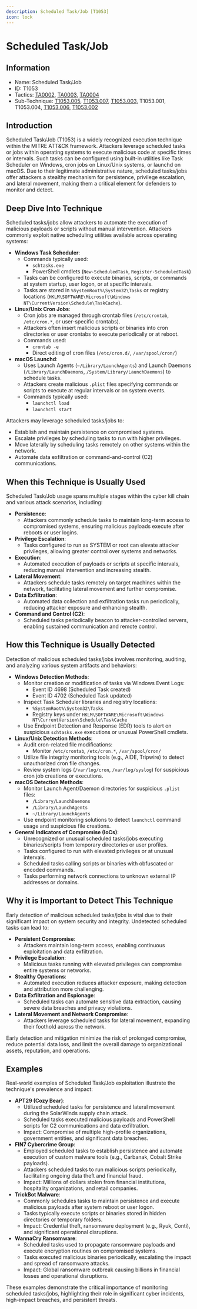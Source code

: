 ```yaml
---
description: Scheduled Task/Job [T1053]
icon: lock
---
```


# Scheduled Task/Job

## Information

* Name: Scheduled Task/Job
* ID: T1053
* Tactics: [TA0002](../../ta0002/), [TA0003](../../ta0003/), [TA0004](../)
* Sub-Technique: [T1053.005](t1053.005.md), [T1053.007](t1053.007.md), [T1053.003](t1053.003.md), T1053.001, T1053.004, [T1053.006](t1053.006.md), [T1053.002](t1053.002.md)

## Introduction

Scheduled Task/Job (T1053) is a widely recognized execution technique within the MITRE ATT\&CK framework. Attackers leverage scheduled tasks or jobs within operating systems to execute malicious code at specific times or intervals. Such tasks can be configured using built-in utilities like Task Scheduler on Windows, cron jobs on Linux/Unix systems, or launchd on macOS. Due to their legitimate administrative nature, scheduled tasks/jobs offer attackers a stealthy mechanism for persistence, privilege escalation, and lateral movement, making them a critical element for defenders to monitor and detect.

## Deep Dive Into Technique

Scheduled tasks/jobs allow attackers to automate the execution of malicious payloads or scripts without manual intervention. Attackers commonly exploit native scheduling utilities available across operating systems:

* **Windows Task Scheduler**:
  * Commands typically used:
    * `schtasks.exe`
    * PowerShell cmdlets (`New-ScheduledTask`, `Register-ScheduledTask`)
  * Tasks can be configured to execute binaries, scripts, or commands at system startup, user logon, or at specific intervals.
  * Tasks are stored in `%SystemRoot%\System32\Tasks` or registry locations (`HKLM\SOFTWARE\Microsoft\Windows NT\CurrentVersion\Schedule\TaskCache`).
* **Linux/Unix Cron Jobs**:
  * Cron jobs are managed through crontab files (`/etc/crontab`, `/etc/cron.*`, or user-specific crontabs).
  * Attackers often insert malicious scripts or binaries into cron directories or user crontabs to execute periodically or at reboot.
  * Commands used:
    * `crontab -e`
    * Direct editing of cron files (`/etc/cron.d/`, `/var/spool/cron/`)
* **macOS Launchd**:
  * Uses Launch Agents (`~/Library/LaunchAgents`) and Launch Daemons (`/Library/LaunchDaemons`, `/System/Library/LaunchDaemons`) to schedule tasks.
  * Attackers create malicious `.plist` files specifying commands or scripts to execute at regular intervals or on system events.
  * Commands typically used:
    * `launchctl load`
    * `launchctl start`

Attackers may leverage scheduled tasks/jobs to:

* Establish and maintain persistence on compromised systems.
* Escalate privileges by scheduling tasks to run with higher privileges.
* Move laterally by scheduling tasks remotely on other systems within the network.
* Automate data exfiltration or command-and-control (C2) communications.

## When this Technique is Usually Used

Scheduled Task/Job usage spans multiple stages within the cyber kill chain and various attack scenarios, including:

* **Persistence**:
  * Attackers commonly schedule tasks to maintain long-term access to compromised systems, ensuring malicious payloads execute after reboots or user logins.
* **Privilege Escalation**:
  * Tasks configured to run as SYSTEM or root can elevate attacker privileges, allowing greater control over systems and networks.
* **Execution**:
  * Automated execution of payloads or scripts at specific intervals, reducing manual intervention and increasing stealth.
* **Lateral Movement**:
  * Attackers schedule tasks remotely on target machines within the network, facilitating lateral movement and further compromise.
* **Data Exfiltration**:
  * Automated data collection and exfiltration tasks run periodically, reducing attacker exposure and enhancing stealth.
* **Command and Control (C2)**:
  * Scheduled tasks periodically beacon to attacker-controlled servers, enabling sustained communication and remote control.

## How this Technique is Usually Detected

Detection of malicious scheduled tasks/jobs involves monitoring, auditing, and analyzing various system artifacts and behaviors:

* **Windows Detection Methods**:
  * Monitor creation or modification of tasks via Windows Event Logs:
    * Event ID 4698 (Scheduled Task created)
    * Event ID 4702 (Scheduled Task updated)
  * Inspect Task Scheduler libraries and registry locations:
    * `%SystemRoot%\System32\Tasks`
    * Registry keys under `HKLM\SOFTWARE\Microsoft\Windows NT\CurrentVersion\Schedule\TaskCache`
  * Use Endpoint Detection and Response (EDR) tools to alert on suspicious `schtasks.exe` executions or unusual PowerShell cmdlets.
* **Linux/Unix Detection Methods**:
  * Audit cron-related file modifications:
    * Monitor `/etc/crontab`, `/etc/cron.*`, `/var/spool/cron/`
  * Utilize file integrity monitoring tools (e.g., AIDE, Tripwire) to detect unauthorized cron file changes.
  * Review system logs (`/var/log/cron`, `/var/log/syslog`) for suspicious cron job creations or executions.
* **macOS Detection Methods**:
  * Monitor Launch Agent/Daemon directories for suspicious `.plist` files:
    * `/Library/LaunchDaemons`
    * `/Library/LaunchAgents`
    * `~/Library/LaunchAgents`
  * Use endpoint monitoring solutions to detect `launchctl` command usage and suspicious file creations.
* **General Indicators of Compromise (IoCs)**:
  * Unrecognized or unusual scheduled tasks/jobs executing binaries/scripts from temporary directories or user profiles.
  * Tasks configured to run with elevated privileges or at unusual intervals.
  * Scheduled tasks calling scripts or binaries with obfuscated or encoded commands.
  * Tasks performing network connections to unknown external IP addresses or domains.

## Why it is Important to Detect This Technique

Early detection of malicious scheduled tasks/jobs is vital due to their significant impact on system security and integrity. Undetected scheduled tasks can lead to:

* **Persistent Compromise**:
  * Attackers maintain long-term access, enabling continuous exploitation and data exfiltration.
* **Privilege Escalation**:
  * Malicious tasks running with elevated privileges can compromise entire systems or networks.
* **Stealthy Operations**:
  * Automated execution reduces attacker exposure, making detection and attribution more challenging.
* **Data Exfiltration and Espionage**:
  * Scheduled tasks can automate sensitive data extraction, causing severe data breaches and privacy violations.
* **Lateral Movement and Network Compromise**:
  * Attackers leverage scheduled tasks for lateral movement, expanding their foothold across the network.

Early detection and mitigation minimize the risk of prolonged compromise, reduce potential data loss, and limit the overall damage to organizational assets, reputation, and operations.

## Examples

Real-world examples of Scheduled Task/Job exploitation illustrate the technique's prevalence and impact:

* **APT29 (Cozy Bear)**:
  * Utilized scheduled tasks for persistence and lateral movement during the SolarWinds supply chain attack.
  * Scheduled tasks executed malicious payloads and PowerShell scripts for C2 communications and data exfiltration.
  * Impact: Compromise of multiple high-profile organizations, government entities, and significant data breaches.
* **FIN7 Cybercrime Group**:
  * Employed scheduled tasks to establish persistence and automate execution of custom malware tools (e.g., Carbanak, Cobalt Strike payloads).
  * Attackers scheduled tasks to run malicious scripts periodically, facilitating ongoing data theft and financial fraud.
  * Impact: Millions of dollars stolen from financial institutions, hospitality organizations, and retail companies.
* **TrickBot Malware**:
  * Commonly schedules tasks to maintain persistence and execute malicious payloads after system reboot or user logon.
  * Tasks typically execute scripts or binaries stored in hidden directories or temporary folders.
  * Impact: Credential theft, ransomware deployment (e.g., Ryuk, Conti), and significant operational disruptions.
* **WannaCry Ransomware**:
  * Scheduled tasks used to propagate ransomware payloads and execute encryption routines on compromised systems.
  * Tasks executed malicious binaries periodically, escalating the impact and spread of ransomware attacks.
  * Impact: Global ransomware outbreak causing billions in financial losses and operational disruptions.

These examples demonstrate the critical importance of monitoring scheduled tasks/jobs, highlighting their role in significant cyber incidents, high-impact breaches, and persistent threats.
